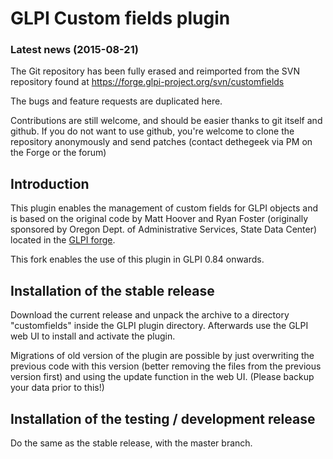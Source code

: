 # GLPI Custom fields plugin

### Latest news (2015-08-21)

The Git repository has been fully erased and reimported from the SVN repository found at https://forge.glpi-project.org/svn/customfields

The bugs and feature requests are duplicated here.

Contributions are still welcome, and should be easier thanks to git itself and github. If you do not want to use github, you're welcome to clone the repository anonymously and send patches (contact dethegeek via PM on the Forge or the forum)

## Introduction

This plugin enables the management of custom fields for GLPI objects and is
based on the original code by Matt Hoover and Ryan Foster (originally
sponsored by Oregon Dept. of Administrative Services,
State Data Center) located in the [GLPI forge][].

This fork enables the use of this plugin in GLPI 0.84 onwards.

## Installation of the stable release

Download the current release and unpack the archive to a directory
"customfields" inside the GLPI plugin directory. Afterwards use the GLPI web
UI to install and activate the plugin.

Migrations of old version of the plugin are possible by just overwriting the
previous code with this version (better removing the files from the previous
version first) and using the update function in the web UI. (Please backup
your data prior to this!)

## Installation of the testing / development release

Do the same as the stable release, with the master branch.

[GLPI forge]: https://forge.glpi-project.org/svn/customfields

